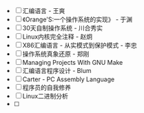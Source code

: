 - [ ] 汇编语言 - 王爽
- [ ] 《Orange'S:一个操作系统的实现》 - 于渊
- [ ] 30天自制操作系统 - 川合秀实
- [ ] Linux内核完全注释 - 赵炯
- [ ] X86汇编语言 - 从实模式到保护模式 - 李忠
- [ ] 操作系统真象还原 - 郑刚
- [ ] Managing Projects With GNU Make
- [ ] 汇编语言程序设计 - Blum
- [ ] Carter - PC Assembly Language
- [ ] 程序员的自我修养
- [ ] Linux二进制分析
- [ ] 